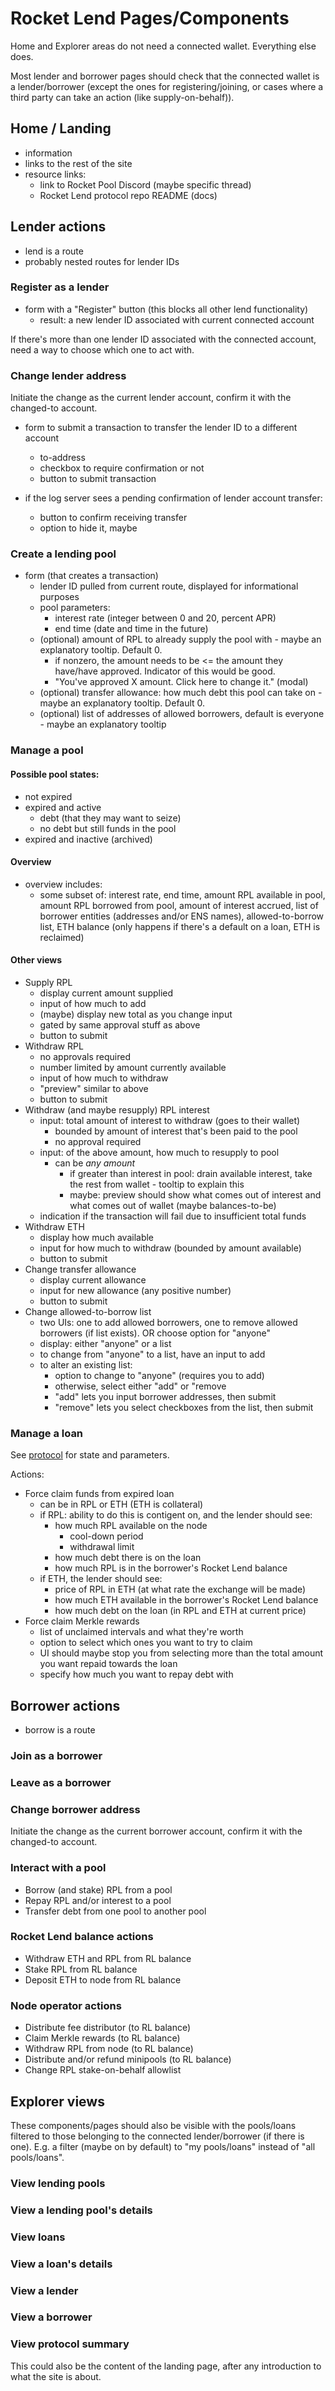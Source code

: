 # Rocket Lend Pages/Components

Home and Explorer areas do not need a connected wallet.
Everything else does.

Most lender and borrower pages should check that the connected wallet is a
lender/borrower (except the ones for registering/joining, or cases where a
third party can take an action (like supply-on-behalf)).

## Home / Landing
- information
- links to the rest of the site
- resource links:
  - link to Rocket Pool Discord (maybe specific thread)
  - Rocket Lend protocol repo README (docs)

## Lender actions
- lend is a route
- probably nested routes for lender IDs

### Register as a lender
- form with a "Register" button (this blocks all other lend functionality)
  - result: a new lender ID associated with current connected account
 
If there's more than one lender ID associated with the connected account, need a way to choose which one to act with.

### Change lender address

Initiate the change as the current lender account, confirm it with the
changed-to account.

- form to submit a transaction to transfer the lender ID to a different account
  - to-address
  - checkbox to require confirmation or not
  - button to submit transaction

- if the log server sees a pending confirmation of lender account transfer:
  - button to confirm receiving transfer
  - option to hide it, maybe

### Create a lending pool

- form (that creates a transaction)
  - lender ID pulled from current route, displayed for informational purposes
  - pool parameters:
    - interest rate (integer between 0 and 20, percent APR)
    - end time (date and time in the future)
  - (optional) amount of RPL to already supply the pool with - maybe an explanatory tooltip. Default 0.
    - if nonzero, the amount needs to be <= the amount they have/have approved. Indicator of this would be good.
    - "You've approved X amount. Click here to change it." (modal)
  - (optional) transfer allowance: how much debt this pool can take on - maybe an explanatory tooltip. Default 0.
  - (optional) list of addresses of allowed borrowers, default is everyone - maybe an explanatory tooltip

### Manage a pool
#### Possible pool states:
- not expired
- expired and active
  - debt (that they may want to seize)
  - no debt but still funds in the pool
- expired and inactive (archived)

#### Overview
- overview includes:
  - some subset of: interest rate, end time, amount RPL available in pool, amount RPL borrowed from pool, amount of interest accrued, list of borrower entities (addresses and/or ENS names), allowed-to-borrow list, ETH balance (only happens if there's a default on a loan, ETH is reclaimed)

#### Other views
- Supply RPL
  - display current amount supplied
  - input of how much to add
  - (maybe) display new total as you change input
  - gated by same approval stuff as above
  - button to submit
- Withdraw RPL
  - no approvals required
  - number limited by amount currently available
  - input of how much to withdraw
  - "preview" similar to above
  - button to submit
- Withdraw (and maybe resupply) RPL interest
  - input: total amount of interest to withdraw (goes to their wallet)
    - bounded by amount of interest that's been paid to the pool
    - no approval required
  - input: of the above amount, how much to resupply to pool
    - can be *any amount*
      - if greater than interest in pool: drain available interest, take the rest from wallet - tooltip to explain this
      - maybe: preview should show what comes out of interest and what comes out of wallet (maybe balances-to-be)
  - indication if the transaction will fail due to insufficient total funds
- Withdraw ETH
  - display how much available
  - input for how much to withdraw (bounded by amount available)
  - button to submit
- Change transfer allowance
  - display current allowance
  - input for new allowance (any positive number)
  - button to submit
- Change allowed-to-borrow list
  - two UIs: one to add allowed borrowers, one to remove allowed borrowers (if list exists). OR choose option for "anyone"
  - display: either "anyone" or a list
  - to change from "anyone" to a list, have an input to add
  - to alter an existing list:
    - option to change to "anyone" (requires you to add)
    - otherwise, select either "add" or "remove
    - "add" lets you input borrower addresses, then submit
    - "remove" lets you select checkboxes from the list, then submit

### Manage a loan
See [protocol](https://github.com/rocketlend/protocol?tab=readme-ov-file#structs) for state and parameters.

Actions:
- Force claim funds from expired loan
  - can be in RPL or ETH (ETH is collateral)
  - if RPL: ability to do this is contigent on, and the lender should see:
    - how much RPL available on the node
      - cool-down period
      - withdrawal limit
    - how much debt there is on the loan
    - how much RPL is in the borrower's Rocket Lend balance
  - if ETH, the lender should see:
    - price of RPL in ETH (at what rate the exchange will be made)
    - how much ETH available in the borrower's Rocket Lend balance
    - how much debt on the loan (in RPL and ETH at current price)
- Force claim Merkle rewards
  - list of unclaimed intervals and what they're worth
  - option to select which ones you want to try to claim
  - UI should maybe stop you from selecting more than the total amount you want repaid towards the loan
  - specify how much you want to repay debt with

## Borrower actions
- borrow is a route
### Join as a borrower

### Leave as a borrower

### Change borrower address

Initiate the change as the current borrower account, confirm it with the
changed-to account.

### Interact with a pool

- Borrow (and stake) RPL from a pool
- Repay RPL and/or interest to a pool
- Transfer debt from one pool to another pool

### Rocket Lend balance actions

- Withdraw ETH and RPL from RL balance
- Stake RPL from RL balance
- Deposit ETH to node from RL balance

### Node operator actions

- Distribute fee distributor (to RL balance)
- Claim Merkle rewards (to RL balance)
- Withdraw RPL from node (to RL balance)
- Distribute and/or refund minipools (to RL balance)
- Change RPL stake-on-behalf allowlist

## Explorer views

These components/pages should also be visible with the pools/loans filtered to
those belonging to the connected lender/borrower (if there is one). E.g. a
filter (maybe on by default) to "my pools/loans" instead of "all pools/loans".

### View lending pools

### View a lending pool's details

### View loans

### View a loan's details

### View a lender

### View a borrower

### View protocol summary

This could also be the content of the landing page, after any introduction to
what the site is about.

